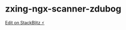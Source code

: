 # zxing-ngx-scanner-zdubog

[Edit on StackBlitz ⚡️](https://stackblitz.com/edit/zxing-ngx-scanner-zdubog)